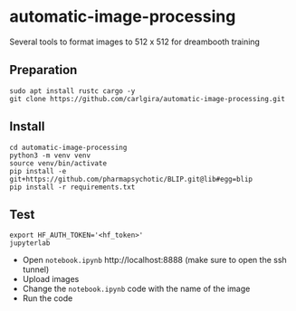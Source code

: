 # automatic-image-processing
Several tools to format images to 512 x 512 for dreambooth training

## Preparation  
```
sudo apt install rustc cargo -y
git clone https://github.com/carlgira/automatic-image-processing.git
```

## Install
```
cd automatic-image-processing
python3 -m venv venv
source venv/bin/activate
pip install -e git+https://github.com/pharmapsychotic/BLIP.git@lib#egg=blip
pip install -r requirements.txt
```

## Test
```
export HF_AUTH_TOKEN='<hf_token>'
jupyterlab
```

- Open `notebook.ipynb` http://localhost:8888 (make sure to open the ssh tunnel)
- Upload images
- Change the `notebook.ipynb` code with the name of the image
- Run the code
